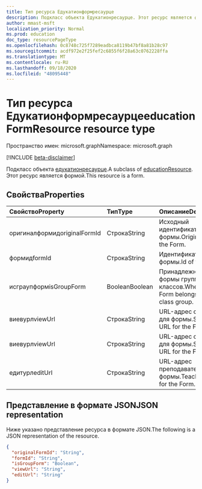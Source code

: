 ```yaml
---
title: Тип ресурса Едукатионформресаурце
description: Подкласс объекта Едукатионресаурце. Этот ресурс является формой.
author: mmast-msft
localization_priority: Normal
ms.prod: education
doc_type: resourcePageType
ms.openlocfilehash: 0c8748c725f7289eadbca8119b47bf8a81b28c97
ms.sourcegitcommit: acdf972e2f25fef2c6855f6f28a63c0762228ffa
ms.translationtype: MT
ms.contentlocale: ru-RU
ms.lasthandoff: 09/18/2020
ms.locfileid: "48095448"
---
```

# <a name="educationformresource-resource-type"></a><span data-ttu-id="54dea-104">Тип ресурса Едукатионформресаурце</span><span class="sxs-lookup"><span data-stu-id="54dea-104">educationFormResource resource type</span></span>

<span data-ttu-id="54dea-105">Пространство имен: microsoft.graph</span><span class="sxs-lookup"><span data-stu-id="54dea-105">Namespace: microsoft.graph</span></span>

[!INCLUDE [beta-disclaimer](../../includes/beta-disclaimer.md)]

<span data-ttu-id="54dea-106">Подкласс объекта [едукатионресаурце](educationresource.md).</span><span class="sxs-lookup"><span data-stu-id="54dea-106">A subclass of [educationResource](educationresource.md).</span></span> <span data-ttu-id="54dea-107">Этот ресурс является формой.</span><span class="sxs-lookup"><span data-stu-id="54dea-107">This resource is a form.</span></span>


## <a name="properties"></a><span data-ttu-id="54dea-108">Свойства</span><span class="sxs-lookup"><span data-stu-id="54dea-108">Properties</span></span>
| <span data-ttu-id="54dea-109">Свойство</span><span class="sxs-lookup"><span data-stu-id="54dea-109">Property</span></span>     | <span data-ttu-id="54dea-110">Тип</span><span class="sxs-lookup"><span data-stu-id="54dea-110">Type</span></span>   |<span data-ttu-id="54dea-111">Описание</span><span class="sxs-lookup"><span data-stu-id="54dea-111">Description</span></span>|
|:---------------|:--------|:----------|
|<span data-ttu-id="54dea-112">оригиналформид</span><span class="sxs-lookup"><span data-stu-id="54dea-112">originalFormId</span></span>|<span data-ttu-id="54dea-113">Строка</span><span class="sxs-lookup"><span data-stu-id="54dea-113">String</span></span>|<span data-ttu-id="54dea-114">Исходный идентификатор формы.</span><span class="sxs-lookup"><span data-stu-id="54dea-114">Original id of the Form.</span></span>|
|<span data-ttu-id="54dea-115">формид</span><span class="sxs-lookup"><span data-stu-id="54dea-115">formId</span></span>|<span data-ttu-id="54dea-116">Строка</span><span class="sxs-lookup"><span data-stu-id="54dea-116">String</span></span>|<span data-ttu-id="54dea-117">Идентификатор формы.</span><span class="sxs-lookup"><span data-stu-id="54dea-117">Id of the Form.</span></span>|
|<span data-ttu-id="54dea-118">исграупформ</span><span class="sxs-lookup"><span data-stu-id="54dea-118">isGroupForm</span></span>|<span data-ttu-id="54dea-119">Boolean</span><span class="sxs-lookup"><span data-stu-id="54dea-119">Boolean</span></span>|<span data-ttu-id="54dea-120">Принадлежность формы группе классов.</span><span class="sxs-lookup"><span data-stu-id="54dea-120">Whether the Form belongs to a class group.</span></span>|
|<span data-ttu-id="54dea-121">виевурл</span><span class="sxs-lookup"><span data-stu-id="54dea-121">viewUrl</span></span>|<span data-ttu-id="54dea-122">Строка</span><span class="sxs-lookup"><span data-stu-id="54dea-122">String</span></span>|<span data-ttu-id="54dea-123">URL-адрес студента для формы.</span><span class="sxs-lookup"><span data-stu-id="54dea-123">Student URL for the Form.</span></span>|
|<span data-ttu-id="54dea-124">виевурл</span><span class="sxs-lookup"><span data-stu-id="54dea-124">viewUrl</span></span>|<span data-ttu-id="54dea-125">Строка</span><span class="sxs-lookup"><span data-stu-id="54dea-125">String</span></span>|<span data-ttu-id="54dea-126">URL-адрес студента для формы.</span><span class="sxs-lookup"><span data-stu-id="54dea-126">Student URL for the Form.</span></span>|
|<span data-ttu-id="54dea-127">едитурл</span><span class="sxs-lookup"><span data-stu-id="54dea-127">editUrl</span></span>|<span data-ttu-id="54dea-128">Строка</span><span class="sxs-lookup"><span data-stu-id="54dea-128">String</span></span>|<span data-ttu-id="54dea-129">URL-адрес преподавателя для формы.</span><span class="sxs-lookup"><span data-stu-id="54dea-129">Teacher URL for the Form.</span></span>|

## <a name="json-representation"></a><span data-ttu-id="54dea-130">Представление в формате JSON</span><span class="sxs-lookup"><span data-stu-id="54dea-130">JSON representation</span></span>

<span data-ttu-id="54dea-131">Ниже указано представление ресурса в формате JSON.</span><span class="sxs-lookup"><span data-stu-id="54dea-131">The following is a JSON representation of the resource.</span></span>

<!-- {
  "blockType": "resource",
  "optionalProperties": [

  ],
  "@odata.type": "microsoft.graph.educationFormResource"
}-->

```json
{
  "originalFormId": "String",
  "formId": "String",
  "isGroupForm": "Boolean",
  "viewUrl": "String",
  "editUrl": "String"
}

```

<!-- uuid: 8fcb5dbc-d5aa-4681-8e31-b001d5168d79
2015-10-25 14:57:30 UTC -->
<!--
{
  "type": "#page.annotation",
  "description": "educationFormResource resource",
  "keywords": "",
  "section": "documentation",
  "tocPath": "",
  "suppressions": []
}
-->


